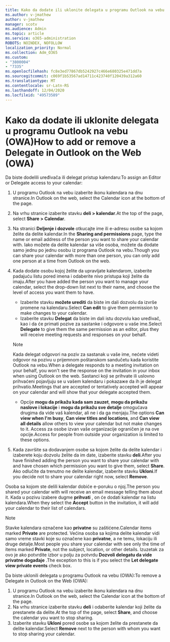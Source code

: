 ```yaml
---
title: Kako da dodate ili uklonite delegata u programu Outlook na vebu (OWA)
ms.author: v-jmathew
author: v-jmathew
manager: scotv
ms.audience: Admin
ms.topic: article
ms.service: o365-administration
ROBOTS: NOINDEX, NOFOLLOW
localization_priority: Normal
ms.collection: Adm_O365
ms.custom:
- "3800004"
- "7335"
ms.openlocfilehash: fc8e3ed77867db5242927c466e680325e471dd7a
ms.sourcegitcommit: c069f1b53567ad14711c423740f120439a312a60
ms.translationtype: MT
ms.contentlocale: sr-Latn-RS
ms.lasthandoff: 12/04/2020
ms.locfileid: "49573589"
---
```

# <a name="how-to-add-or-remove-a-delegate-in-outlook-on-the-web-owa"></a><span data-ttu-id="fa0cc-102">Kako da dodate ili uklonite delegata u programu Outlook na vebu (OWA)</span><span class="sxs-lookup"><span data-stu-id="fa0cc-102">How to add or remove a Delegate in Outlook on the Web (OWA)</span></span>

<span data-ttu-id="fa0cc-103">Da biste dodelili uređivača ili delegat pristup kalendaru:</span><span class="sxs-lookup"><span data-stu-id="fa0cc-103">To assign an Editor or Delegate access to your calendar:</span></span>

1. <span data-ttu-id="fa0cc-104">U programu Outlook na vebu izaberite ikonu kalendara na dnu stranice.</span><span class="sxs-lookup"><span data-stu-id="fa0cc-104">In Outlook on the web, select the Calendar icon at the bottom of the page.</span></span>
2. <span data-ttu-id="fa0cc-105">Na vrhu stranice izaberite stavku **deli > kalendar**.</span><span class="sxs-lookup"><span data-stu-id="fa0cc-105">At the top of the page, select **Share > Calendar**.</span></span>
3. <span data-ttu-id="fa0cc-106">Na stranici **Deljenje i dozvole** otkucajte ime ili e-adresu osobe sa kojom želite da delite kalendar.</span><span class="sxs-lookup"><span data-stu-id="fa0cc-106">In the **Sharing and permissions** page, type the name or email address of the person you want to share your calendar with.</span></span> <span data-ttu-id="fa0cc-107">Iako možete da delite kalendar sa više osoba, možete da dodate samo jednu po jednu osobu iz programa Outlook na vebu.</span><span class="sxs-lookup"><span data-stu-id="fa0cc-107">Though you can share your calendar with more than one person, you can only add one person at a time from Outlook on the web.</span></span>
4. <span data-ttu-id="fa0cc-108">Kada dodate osobu kojoj želite da upravljate kalendarom, izaberite padajuću listu pored imena i odaberite nivo pristupa koji želite da imaju.</span><span class="sxs-lookup"><span data-stu-id="fa0cc-108">After you have added the person you want to manage your calendar, select the drop-down list next to their name, and choose the level of access you want them to have.</span></span>

    - <span data-ttu-id="fa0cc-109">Izaberite stavku **možete urediti** da biste im dali dozvolu da izvrše promene na kalendaru.</span><span class="sxs-lookup"><span data-stu-id="fa0cc-109">Select **Can edit** to give them permission to make changes to your calendar.</span></span>
    - <span data-ttu-id="fa0cc-110">Izaberite stavku **Delegat** da biste im dali istu dozvolu kao uređivač, kao i da će primati pozive za sastanke i odgovore u vaše ime.</span><span class="sxs-lookup"><span data-stu-id="fa0cc-110">Select **Delegate** to give them the same permission as an editor, plus they will receive meeting requests and responses on your behalf.</span></span>
    > [!NOTE]
    > <span data-ttu-id="fa0cc-111">Kada delegat odgovori na poziv za sastanak u vaše ime, nećete videti odgovor na pozivu u prijemnom poštanskom sandučetu kada koristite Outlook na vebu.</span><span class="sxs-lookup"><span data-stu-id="fa0cc-111">When a delegate responds to a meeting invitation on your behalf, you won't see the response on the invitation in your inbox when using Outlook on the web.</span></span> <span data-ttu-id="fa0cc-112">Sastanci koji se prihvate ili uslovno prihvaćeni pojavljuju se u vašem kalendaru i pokazaжe da ih je delegat prihvatio.</span><span class="sxs-lookup"><span data-stu-id="fa0cc-112">Meetings that are accepted or tentatively accepted will appear on your calendar and will show that your delegate accepted them.</span></span>
    - <span data-ttu-id="fa0cc-113">Opcije **mogu da prikažu kada sam zauzet**, **mogu da prikažu naslove i lokacije** i **mogu da prikažu sve detalje** omogućava drugima da vide vaš kalendar, ali ne i da ga menjaju.</span><span class="sxs-lookup"><span data-stu-id="fa0cc-113">The options **Can view when I'm busy**, **Can view titles and locations**, and **Can view all details** allow others to view your calendar but not make changes to it.</span></span> <span data-ttu-id="fa0cc-114">Access za osobe izvan vaše organizacije ograničen je na ove opcije.</span><span class="sxs-lookup"><span data-stu-id="fa0cc-114">Access for people from outside your organization is limited to these options.</span></span>

5. <span data-ttu-id="fa0cc-115">Kada završite sa dodavanjem osobe sa kojom želite da delite kalendar i izaberete koju dozvolu želite da im date, izaberite stavku **deli**.</span><span class="sxs-lookup"><span data-stu-id="fa0cc-115">After you have finished adding the person you want to share your calendar with and have chosen which permission you want to give them, select **Share**.</span></span> <span data-ttu-id="fa0cc-116">Ako odlučite da trenutno ne delite kalendar, izaberite stavku **Ukloni**.</span><span class="sxs-lookup"><span data-stu-id="fa0cc-116">If you decide not to share your calendar right now, select **Remove**.</span></span>

<span data-ttu-id="fa0cc-117">Osoba sa kojom ste delili kalendar dobiće e-poruku o njoj.</span><span class="sxs-lookup"><span data-stu-id="fa0cc-117">The person you shared your calendar with will receive an email message telling them about it.</span></span> <span data-ttu-id="fa0cc-118">Kada u pozivu izabere dugme **prihvati** , on će dodati kalendar na listu kalendara.</span><span class="sxs-lookup"><span data-stu-id="fa0cc-118">When they select the **Accept** button in the invitation, it will add your calendar to their list of calendars.</span></span>

> [!NOTE]
> <span data-ttu-id="fa0cc-119">Stavke kalendara označene kao **privatne** su zaštićene.</span><span class="sxs-lookup"><span data-stu-id="fa0cc-119">Calendar items marked **Private** are protected.</span></span> <span data-ttu-id="fa0cc-120">Većina osoba sa kojima delite kalendar vidi samo vreme stavki koje su označene kao **privatne**, a ne temu, lokaciju ili druge detalje.</span><span class="sxs-lookup"><span data-stu-id="fa0cc-120">Most people you share your calendar with see only the time of items marked **Private**, not the subject, location, or other details.</span></span> <span data-ttu-id="fa0cc-121">Izuzetak za ovo je ako potvrdite izbor u polju za potvrdu **Dozvoli delegatu da vide privatne događaje** .</span><span class="sxs-lookup"><span data-stu-id="fa0cc-121">The exception to this is if you select the **Let delegate view private events** check box.</span></span>

<span data-ttu-id="fa0cc-122">Da biste uklonili delegata u programu Outlook na vebu (OWA):</span><span class="sxs-lookup"><span data-stu-id="fa0cc-122">To remove a Delegate in Outlook on the Web (OWA):</span></span>

1. <span data-ttu-id="fa0cc-123">U programu Outlook na vebu izaberite ikonu kalendara na dnu stranice.</span><span class="sxs-lookup"><span data-stu-id="fa0cc-123">In Outlook on the web, select the Calendar icon at the bottom of the page.</span></span>
2. <span data-ttu-id="fa0cc-124">Na vrhu stranice izaberite stavku **deli** i odaberite kalendar koji želite da prestanete da delite.</span><span class="sxs-lookup"><span data-stu-id="fa0cc-124">At the top of the page, select **Share**, and choose the calendar you want to stop sharing.</span></span>
3. <span data-ttu-id="fa0cc-125">Izaberite stavku **Ukloni** pored osobe sa kojom želite da prestanete da delite kalendar.</span><span class="sxs-lookup"><span data-stu-id="fa0cc-125">Select **Remove** next to the person with whom you want to stop sharing your calendar.</span></span>
